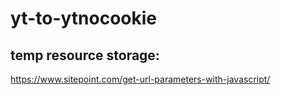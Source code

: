 # yt-to-ytnocookie

## temp resource storage:
https://www.sitepoint.com/get-url-parameters-with-javascript/
